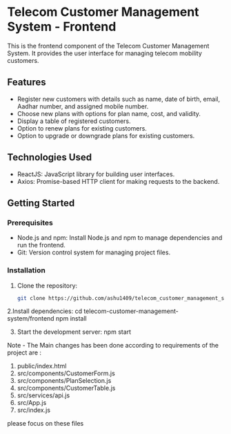 # Telecom Customer Management System - Frontend

This is the frontend component of the Telecom Customer Management System. It provides the user interface for managing telecom mobility customers.

## Features

- Register new customers with details such as name, date of birth, email, Aadhar number, and assigned mobile number.
- Choose new plans with options for plan name, cost, and validity.
- Display a table of registered customers.
- Option to renew plans for existing customers.
- Option to upgrade or downgrade plans for existing customers.

## Technologies Used

- ReactJS: JavaScript library for building user interfaces.
- Axios: Promise-based HTTP client for making requests to the backend.

## Getting Started

### Prerequisites

- Node.js and npm: Install Node.js and npm to manage dependencies and run the frontend.
- Git: Version control system for managing project files.

### Installation

1. Clone the repository:

   ```bash
   git clone https://github.com/ashu1409/telecom_customer_management_system
   
2.Install dependencies:
   cd telecom-customer-management-system/frontend
   npm install

3. Start the development server:
   npm start

Note - The Main changes has been done according to requirements of the project are :

1. public/index.html
2. src/components/CustomerForm.js
3. src/components/PlanSelection.js
4. src/components/CustomerTable.js
5. src/services/api.js
6. src/App.js
7. src/index.js

please focus on these files


